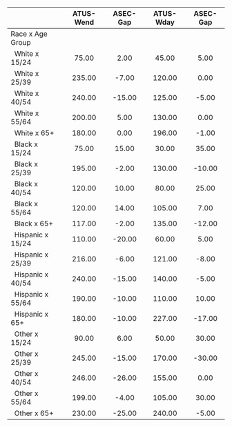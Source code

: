 
|                      |    ATUS-Wend |     ASEC-Gap |    ATUS-Wday |     ASEC-Gap |
| -------------------- | :----------: | :----------: | :----------: | :----------: |
| Race x Age Group     |              |              |              |              |
| &nbsp;&nbsp;White x 15/24 |        75.00 |         2.00 |        45.00 |         5.00 |
| &nbsp;&nbsp;White x 25/39 |       235.00 |        -7.00 |       120.00 |         0.00 |
| &nbsp;&nbsp;White x 40/54 |       240.00 |       -15.00 |       125.00 |        -5.00 |
| &nbsp;&nbsp;White x 55/64 |       200.00 |         5.00 |       130.00 |         0.00 |
| &nbsp;&nbsp;White x 65+ |       180.00 |         0.00 |       196.00 |        -1.00 |
| &nbsp;&nbsp;Black x 15/24 |        75.00 |        15.00 |        30.00 |        35.00 |
| &nbsp;&nbsp;Black x 25/39 |       195.00 |        -2.00 |       130.00 |       -10.00 |
| &nbsp;&nbsp;Black x 40/54 |       120.00 |        10.00 |        80.00 |        25.00 |
| &nbsp;&nbsp;Black x 55/64 |       120.00 |        14.00 |       105.00 |         7.00 |
| &nbsp;&nbsp;Black x 65+ |       117.00 |        -2.00 |       135.00 |       -12.00 |
| &nbsp;&nbsp;Hispanic x 15/24 |       110.00 |       -20.00 |        60.00 |         5.00 |
| &nbsp;&nbsp;Hispanic x 25/39 |       216.00 |        -6.00 |       121.00 |        -8.00 |
| &nbsp;&nbsp;Hispanic x 40/54 |       240.00 |       -15.00 |       140.00 |        -5.00 |
| &nbsp;&nbsp;Hispanic x 55/64 |       190.00 |       -10.00 |       110.00 |        10.00 |
| &nbsp;&nbsp;Hispanic x 65+ |       180.00 |       -10.00 |       227.00 |       -17.00 |
| &nbsp;&nbsp;Other x 15/24 |        90.00 |         6.00 |        50.00 |        30.00 |
| &nbsp;&nbsp;Other x 25/39 |       245.00 |       -15.00 |       170.00 |       -30.00 |
| &nbsp;&nbsp;Other x 40/54 |       246.00 |       -26.00 |       155.00 |         0.00 |
| &nbsp;&nbsp;Other x 55/64 |       199.00 |        -4.00 |       105.00 |        30.00 |
| &nbsp;&nbsp;Other x 65+ |       230.00 |       -25.00 |       240.00 |        -5.00 |

